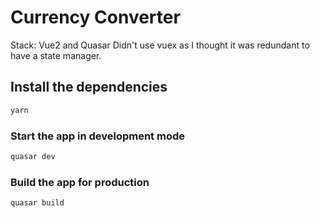 # Currency Converter

Stack: Vue2 and Quasar
Didn't use vuex as I thought it was redundant to have a state manager.

## Install the dependencies

```bash
yarn
```

### Start the app in development mode

```bash
quasar dev
```

### Build the app for production

```bash
quasar build
```
